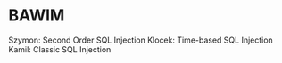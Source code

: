 # BAWIM

Szymon: Second Order SQL Injection
Klocek: Time-based SQL Injection
Kamil: Classic SQL Injection
